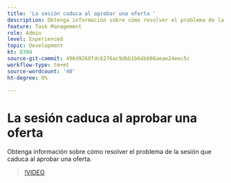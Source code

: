 ```yaml
---
title: 'La sesión caduca al aprobar una oferta '
description: Obtenga información sobre cómo resolver el problema de la sesión que caduca al aprobar una oferta.
feature: Task Management
role: Admin
level: Experienced
topic: Development
kt: 8394
source-git-commit: 496d9268fdc6276ac9dbb1b6db608aeae24eec5c
workflow-type: tm+mt
source-wordcount: '40'
ht-degree: 0%

---
```



# La sesión caduca al aprobar una oferta

Obtenga información sobre cómo resolver el problema de la sesión que caduca al aprobar una oferta.

>[!VIDEO](https://video.tv.adobe.com/v/335898?quality=12)
